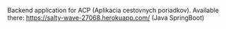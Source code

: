 Backend application for ACP (Aplikacia cestovnych poriadkov). Available there: https://salty-wave-27068.herokuapp.com/ (Java SpringBoot)
